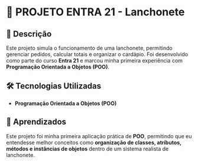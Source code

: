 # 🍔 PROJETO ENTRA 21 - Lanchonete

## 📌 Descrição  
Este projeto simula o funcionamento de uma lanchonete, permitindo gerenciar pedidos, calcular totais e organizar o cardápio. Foi desenvolvido como parte do curso **Entra 21** e marcou minha primeira experiência com **Programação Orientada a Objetos (POO)**.

## 🛠️ Tecnologias Utilizadas  
- **Programação Orientada a Objetos (POO)**  

## 📖 Aprendizados  
Este projeto foi minha primeira aplicação prática de **POO**, permitindo que eu entendesse melhor conceitos como **organização de classes, atributos, métodos e instâncias de objetos** dentro de um sistema realista de lanchonete.  
